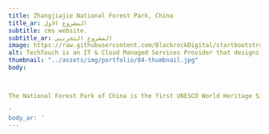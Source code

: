 ```yaml
---
title: Zhangjiajie National Forest Park, China
title_ar: المشروع الاول
subtitle: cms website.
subtitle_ar: المشروع التجريبي
image: https://raw.githubusercontent.com/BlackrockDigital/startbootstrap-agency/master/src/assets/img/portfolio/01-full.jpg
alt: TechTouch is an IT & Cloud Managed Services Provider that designs, implements and supports solutions for businesses
thumbnail: "../assets/img/portfolio/04-thumbnail.jpg"
body:



The National Forest Park of China is the first UNESCO World Heritage Site in China, known for its towering sandstone pillars. It is preferred to explore it on foot for a unique experience, and when the clouds descend and at sunset you will fully realize why this area was an inspiration for many traditional Chinese paintings.

'
body_ar: '
---
```

